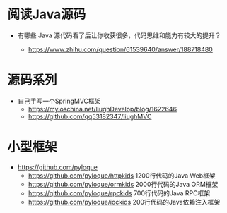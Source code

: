 # 阅读Java源码

- 有哪些 Java 源代码看了后让你收获很多，代码思维和能力有较大的提升？

  - <https://www.zhihu.com/question/61539640/answer/188718480>

# 源码系列

- 自己手写一个SpringMVC框架
  - <https://my.oschina.net/liughDevelop/blog/1622646>
  - https://github.com/qq53182347/liughMVC

# 小型框架

- https://github.com/pyloque
  - https://github.com/pyloque/httpkids 1200行代码的Java Web框架
  - https://github.com/pyloque/ormkids 2000行代码的Java ORM框架
  - https://github.com/pyloque/rpckids 700行代码的Java RPC框架
  - https://github.com/pyloque/iockids 200行代码的Java依赖注入框架
